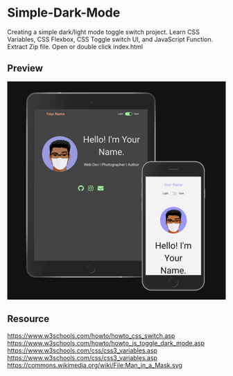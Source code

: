 # Simple-Dark-Mode
Creating a simple dark/light mode toggle switch project. Learn CSS Variables, CSS Flexbox, CSS Toggle switch UI, and JavaScript Function.
Extract Zip file. Open or double click index.html
## Preview
![Alt text](images/dark-mode.jpg "Simple Dark Mode")
## Resource
https://www.w3schools.com/howto/howto_css_switch.asp
https://www.w3schools.com/howto/howto_js_toggle_dark_mode.asp
https://www.w3schools.com/css/css3_variables.asp
https://www.w3schools.com/css/css3_variables.asp
https://commons.wikimedia.org/wiki/File:Man_in_a_Mask.svg
